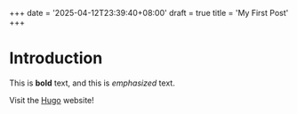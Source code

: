 +++
date = '2025-04-12T23:39:40+08:00'
draft = true
title = 'My First Post'
+++



# Introduction

This is **bold** text, and this is *emphasized* text.

Visit the [Hugo](https://gohugo.io) website!
